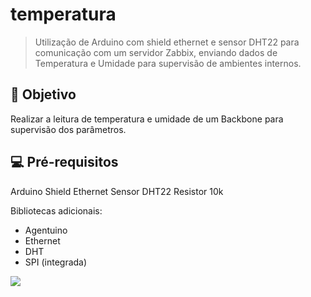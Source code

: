 # temperatura
> Utilização de Arduino com shield ethernet e sensor DHT22 para comunicação com um servidor Zabbix, enviando dados de Temperatura e Umidade para supervisão de ambientes internos.


## 🏁 Objetivo
Realizar a leitura de temperatura e umidade de um Backbone para supervisão dos parâmetros.


## 💻 Pré-requisitos
Arduino 
Shield Ethernet
Sensor DHT22
Resistor 10k

Bibliotecas adicionais:
* Agentuino
* Ethernet
* DHT
* SPI (integrada)

<img src="https://raw.githubusercontent.com/fursee/temperatura/main/sensor.png" />
